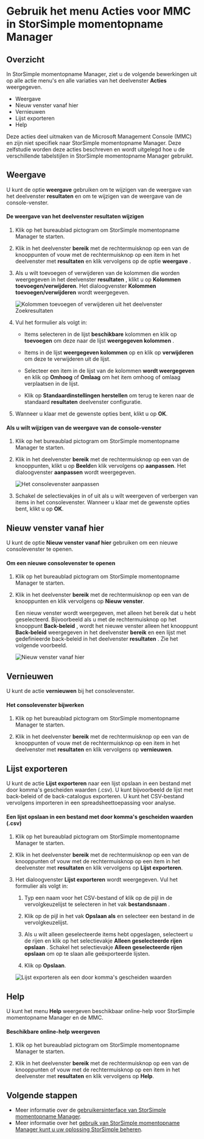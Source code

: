 <properties 
   pageTitle="Menu Acties voor StorSimple momentopname Manager MMC | Microsoft Azure"
   description="Wordt beschreven hoe de standaardacties voor Microsoft Management Console (MMC)-menu gebruiken in StorSimple momentopname Manager."
   services="storsimple"
   documentationCenter="NA"
   authors="SharS"
   manager="carmonm"
   editor="" />
<tags 
   ms.service="storsimple"
   ms.devlang="NA"
   ms.topic="article"
   ms.tgt_pltfrm="NA"
   ms.workload="TBD"
   ms.date="04/25/2016"
   ms.author="v-sharos" />

# <a name="use-the-mmc-menu-actions-in-storsimple-snapshot-manager"></a>Gebruik het menu Acties voor MMC in StorSimple momentopname Manager

## <a name="overview"></a>Overzicht

In StorSimple momentopname Manager, ziet u de volgende bewerkingen uit op alle actie menu's en alle variaties van het deelvenster **Acties** weergegeven. 

- Weergave
- Nieuw venster vanaf hier 
- Vernieuwen 
- Lijst exporteren 
- Help 

Deze acties deel uitmaken van de Microsoft Management Console (MMC) en zijn niet specifiek naar StorSimple momentopname Manager. Deze zelfstudie worden deze acties beschreven en wordt uitgelegd hoe u de verschillende tabelstijlen in StorSimple momentopname Manager gebruikt.

## <a name="view"></a>Weergave

U kunt de optie **weergave** gebruiken om te wijzigen van de weergave van het deelvenster **resultaten** en om te wijzigen van de weergave van de console-venster. 

#### <a name="to-change-the-results-pane-view"></a>De weergave van het deelvenster resultaten wijzigen

1. Klik op het bureaublad pictogram om StorSimple momentopname Manager te starten.

2. Klik in het deelvenster **bereik** met de rechtermuisknop op een van de knooppunten of vouw met de rechtermuisknop op een item in het deelvenster met **resultaten** en klik vervolgens op de optie **weergave** . 

3. Als u wilt toevoegen of verwijderen van de kolommen die worden weergegeven in het deelvenster **resultaten** , klikt u op **Kolommen toevoegen/verwijderen**. Het dialoogvenster **Kolommen toevoegen/verwijderen** wordt weergegeven.

    ![Kolommen toevoegen of verwijderen uit het deelvenster Zoekresultaten](./media/storsimple-snapshot-manager-mmc-menu/HCS_SSM_Add_remove_columns.png) 

4. Vul het formulier als volgt in:

    - Items selecteren in de lijst **beschikbare** kolommen en klik op **toevoegen** om deze naar de lijst **weergegeven kolommen** . 

    - Items in de lijst **weergegeven kolommen** op en klik op **verwijderen** om deze te verwijderen uit de lijst. 

    - Selecteer een item in de lijst van de kolommen **wordt weergegeven** en klik op **Omhoog** of **Omlaag** om het item omhoog of omlaag verplaatsen in de lijst. 

    - Klik op **Standaardinstellingen herstellen** om terug te keren naar de standaard **resultaten** deelvenster configuratie. 

5. Wanneer u klaar met de gewenste opties bent, klikt u op **OK**. 

#### <a name="to-change-the-console-window-view"></a>Als u wilt wijzigen van de weergave van de console-venster

1. Klik op het bureaublad pictogram om StorSimple momentopname Manager te starten.

2. Klik in het deelvenster **bereik** met de rechtermuisknop op een van de knooppunten, klikt u op **Beeld**en klik vervolgens op **aanpassen**. Het dialoogvenster **aanpassen** wordt weergegeven.

    ![Het consolevenster aanpassen](./media/storsimple-snapshot-manager-mmc-menu/HCS_SSM_Customize.png) 

3. Schakel de selectievakjes in of uit als u wilt weergeven of verbergen van items in het consolevenster. Wanneer u klaar met de gewenste opties bent, klikt u op **OK**.

## <a name="new-window-from-here"></a>Nieuw venster vanaf hier

U kunt de optie **Nieuw venster vanaf hier** gebruiken om een nieuwe consolevenster te openen.

#### <a name="to-open-a-new-console-window"></a>Om een nieuwe consolevenster te openen

1. Klik op het bureaublad pictogram om StorSimple momentopname Manager te starten.

2. Klik in het deelvenster **bereik** met de rechtermuisknop op een van de knooppunten en klik vervolgens op **Nieuw venster**. 

    Een nieuw venster wordt weergegeven, met alleen het bereik dat u hebt geselecteerd. Bijvoorbeeld als u met de rechtermuisknop op het knooppunt **Back-beleid** , wordt het nieuwe venster alleen het knooppunt **Back-beleid** weergegeven in het deelvenster **bereik** en een lijst met gedefinieerde back-beleid in het deelvenster **resultaten** . Zie het volgende voorbeeld.

    ![Nieuw venster vanaf hier](./media/storsimple-snapshot-manager-mmc-menu/HCS_SSM_NewWindow.png) 
 
## <a name="refresh"></a>Vernieuwen

U kunt de actie **vernieuwen** bij het consolevenster.

#### <a name="to-update-the-console-window"></a>Het consolevenster bijwerken

1. Klik op het bureaublad pictogram om StorSimple momentopname Manager te starten.

2. Klik in het deelvenster **bereik** met de rechtermuisknop op een van de knooppunten of vouw met de rechtermuisknop op een item in het deelvenster met **resultaten** en klik vervolgens op **vernieuwen**. 

## <a name="export-list"></a>Lijst exporteren

U kunt de actie **Lijst exporteren** naar een lijst opslaan in een bestand met door komma's gescheiden waarden (.csv). U kunt bijvoorbeeld de lijst met back-beleid of de back-catalogus exporteren. U kunt het CSV-bestand vervolgens importeren in een spreadsheettoepassing voor analyse.

#### <a name="to-save-a-list-in-a-comma-separated-value-csv-file"></a>Een lijst opslaan in een bestand met door komma's gescheiden waarden (.csv)

1. Klik op het bureaublad pictogram om StorSimple momentopname Manager te starten. 

2. Klik in het deelvenster **bereik** met de rechtermuisknop op een van de knooppunten of vouw met de rechtermuisknop op een item in het deelvenster met **resultaten** en klik vervolgens op **Lijst exporteren**. 

3. Het dialoogvenster **Lijst exporteren** wordt weergegeven. Vul het formulier als volgt in: 

    1. Typ een naam voor het CSV-bestand of klik op de pijl in de vervolgkeuzelijst te selecteren in het vak **bestandsnaam** .

    2. Klik op de pijl in het vak **Opslaan als** en selecteer een bestand in de vervolgkeuzelijst.

    3. Als u wilt alleen geselecteerde items hebt opgeslagen, selecteert u de rijen en klik op het selectievakje **Alleen geselecteerde rijen opslaan** . Schakel het selectievakje **Alleen geselecteerde rijen opslaan** om op te slaan alle geëxporteerde lijsten.

    4. Klik op **Opslaan**.

    ![Lijst exporteren als een door komma's gescheiden waarden](./media/storsimple-snapshot-manager-mmc-menu/HCS_SSM_Export_List.png) 
 
## <a name="help"></a>Help

U kunt het menu **Help** weergeven beschikbaar online-help voor StorSimple momentopname Manager en de MMC.

#### <a name="to-view-available-online-help"></a>Beschikbare online-help weergeven

1. Klik op het bureaublad pictogram om StorSimple momentopname Manager te starten.

2. Klik in het deelvenster **bereik** met de rechtermuisknop op een van de knooppunten of vouw met de rechtermuisknop op een item in het deelvenster met **resultaten** en klik vervolgens op **Help**. 

## <a name="next-steps"></a>Volgende stappen

- Meer informatie over de [gebruikersinterface van StorSimple momentopname Manager](storsimple-use-snapshot-manager.md).
- Meer informatie over het [gebruik van StorSimple momentopname Manager kunt u uw oplossing StorSimple beheren](storsimple-snapshot-manager-admin.md).
